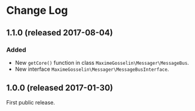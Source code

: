 # Change Log

## 1.1.0 (released 2017-08-04)
### Added

- New `getCore()` function in class `MaximeGosselin\Messager\MessageBus`.
- New interface `MaximeGosselin\Messager\MessageBusInterface`.

## 1.0.0 (released 2017-01-30)

First public release.
